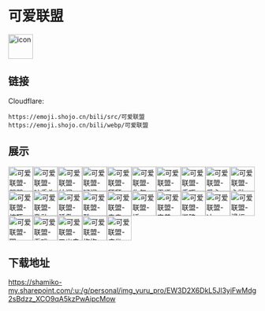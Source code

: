 # 可爱联盟
<img src="https://emoji.shojo.cn/bili/src/可爱联盟/icon.png" width="50" height="50" alt="icon">

## 链接
Cloudflare:
```
https://emoji.shojo.cn/bili/src/可爱联盟
https://emoji.shojo.cn/bili/webp/可爱联盟
```
## 展示
<img src="https://emoji.shojo.cn/bili/src/可爱联盟/可爱联盟-哭哭.png" width="50" height="50" alt="可爱联盟-哭哭"><img src="https://emoji.shojo.cn/bili/src/可爱联盟/可爱联盟-吐舌头.png" width="50" height="50" alt="可爱联盟-吐舌头"><img src="https://emoji.shojo.cn/bili/src/可爱联盟/可爱联盟-纳闷.png" width="50" height="50" alt="可爱联盟-纳闷"><img src="https://emoji.shojo.cn/bili/src/可爱联盟/可爱联盟-疑问.png" width="50" height="50" alt="可爱联盟-疑问"><img src="https://emoji.shojo.cn/bili/src/可爱联盟/可爱联盟-拜拜.png" width="50" height="50" alt="可爱联盟-拜拜"><img src="https://emoji.shojo.cn/bili/src/可爱联盟/可爱联盟-生气.png" width="50" height="50" alt="可爱联盟-生气"><img src="https://emoji.shojo.cn/bili/src/可爱联盟/可爱联盟-无语.png" width="50" height="50" alt="可爱联盟-无语"><img src="https://emoji.shojo.cn/bili/src/可爱联盟/可爱联盟-乖巧.png" width="50" height="50" alt="可爱联盟-乖巧"><img src="https://emoji.shojo.cn/bili/src/可爱联盟/可爱联盟-爱心.png" width="50" height="50" alt="可爱联盟-爱心"><img src="https://emoji.shojo.cn/bili/src/可爱联盟/可爱联盟-心动.png" width="50" height="50" alt="可爱联盟-心动"><img src="https://emoji.shojo.cn/bili/src/可爱联盟/可爱联盟-惊吓.png" width="50" height="50" alt="可爱联盟-惊吓"><img src="https://emoji.shojo.cn/bili/src/可爱联盟/可爱联盟-激动.png" width="50" height="50" alt="可爱联盟-激动"><img src="https://emoji.shojo.cn/bili/src/可爱联盟/可爱联盟-骄傲.png" width="50" height="50" alt="可爱联盟-骄傲"><img src="https://emoji.shojo.cn/bili/src/可爱联盟/可爱联盟-酷.png" width="50" height="50" alt="可爱联盟-酷"><img src="https://emoji.shojo.cn/bili/src/可爱联盟/可爱联盟-亲亲.png" width="50" height="50" alt="可爱联盟-亲亲"><img src="https://emoji.shojo.cn/bili/src/可爱联盟/可爱联盟-捶.png" width="50" height="50" alt="可爱联盟-捶"><img src="https://emoji.shojo.cn/bili/src/可爱联盟/可爱联盟-害羞.png" width="50" height="50" alt="可爱联盟-害羞"><img src="https://emoji.shojo.cn/bili/src/可爱联盟/可爱联盟-搬砖.png" width="50" height="50" alt="可爱联盟-搬砖"><img src="https://emoji.shojo.cn/bili/src/可爱联盟/可爱联盟-冲.png" width="50" height="50" alt="可爱联盟-冲"><img src="https://emoji.shojo.cn/bili/src/可爱联盟/可爱联盟-滑板.png" width="50" height="50" alt="可爱联盟-滑板"><img src="https://emoji.shojo.cn/bili/src/可爱联盟/可爱联盟-耶.png" width="50" height="50" alt="可爱联盟-耶"><img src="https://emoji.shojo.cn/bili/src/可爱联盟/可爱联盟-看戏.png" width="50" height="50" alt="可爱联盟-看戏"><img src="https://emoji.shojo.cn/bili/src/可爱联盟/可爱联盟-叉出去.png" width="50" height="50" alt="可爱联盟-叉出去"><img src="https://emoji.shojo.cn/bili/src/可爱联盟/可爱联盟-抱抱.png" width="50" height="50" alt="可爱联盟-抱抱"><img src="https://emoji.shojo.cn/bili/src/可爱联盟/可爱联盟-瘫坐.png" width="50" height="50" alt="可爱联盟-瘫坐">

## 下载地址

https://shamiko-my.sharepoint.com/:u:/g/personal/img_yuru_pro/EW3D2X6DkL5Jl3yiFwMdg2sBdzz_XCO9qA5kzPwAipcMow